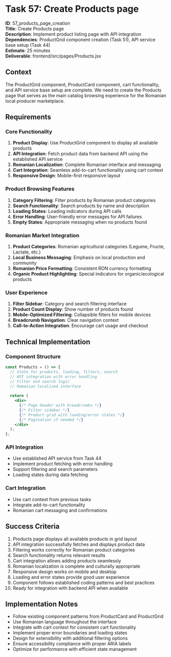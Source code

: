# Task 57: Create Products page

**ID**: 57_products_page_creation  
**Title**: Create Products page  
**Description**: Implement product listing page with API integration  
**Dependencies**: ProductGrid component creation (Task 51), API service base setup (Task 44)  
**Estimate**: 25 minutes  
**Deliverable**: frontend/src/pages/Products.jsx

## Context

The ProductGrid component, ProductCard component, cart functionality, and API service base setup are complete. We need to create the Products page that serves as the main catalog browsing experience for the Romanian local producer marketplace.

## Requirements

### Core Functionality
1. **Product Display**: Use ProductGrid component to display all available products
2. **API Integration**: Fetch product data from backend API using the established API service
3. **Romanian Localization**: Complete Romanian interface and messaging
4. **Cart Integration**: Seamless add-to-cart functionality using cart context
5. **Responsive Design**: Mobile-first responsive layout

### Product Browsing Features
1. **Category Filtering**: Filter products by Romanian product categories
2. **Search Functionality**: Search products by name and description
3. **Loading States**: Loading indicators during API calls
4. **Error Handling**: User-friendly error messages for API failures
5. **Empty States**: Appropriate messaging when no products found

### Romanian Market Integration
1. **Product Categories**: Romanian agricultural categories (Legume, Fructe, Lactate, etc.)
2. **Local Business Messaging**: Emphasis on local production and community
3. **Romanian Price Formatting**: Consistent RON currency formatting
4. **Organic Product Highlighting**: Special indicators for organic/ecological products

### User Experience
1. **Filter Sidebar**: Category and search filtering interface
2. **Product Count Display**: Show number of products found
3. **Mobile-Optimized Filtering**: Collapsible filters for mobile devices
4. **Breadcrumb Navigation**: Clear navigation context
5. **Call-to-Action Integration**: Encourage cart usage and checkout

## Technical Implementation

### Component Structure
```jsx
const Products = () => {
  // State for products, loading, filters, search
  // API integration with error handling
  // Filter and search logic
  // Romanian localized interface
  
  return (
    <div>
      {/* Page header with breadcrumbs */}
      {/* Filter sidebar */}
      {/* Product grid with loading/error states */}
      {/* Pagination if needed */}
    </div>
  );
};
```

### API Integration
- Use established API service from Task 44
- Implement product fetching with error handling
- Support filtering and search parameters
- Loading states during data fetching

### Cart Integration
- Use cart context from previous tasks
- Integrate add-to-cart functionality
- Romanian cart messaging and confirmations

## Success Criteria

1. Products page displays all available products in grid layout
2. API integration successfully fetches and displays product data
3. Filtering works correctly for Romanian product categories
4. Search functionality returns relevant results
5. Cart integration allows adding products seamlessly
6. Romanian localization is complete and culturally appropriate
7. Responsive design works on mobile and desktop
8. Loading and error states provide good user experience
9. Component follows established coding patterns and best practices
10. Ready for integration with backend API when available

## Implementation Notes

- Follow existing component patterns from ProductCard and ProductGrid
- Use Romanian language throughout the interface
- Integrate with cart context for consistent cart functionality
- Implement proper error boundaries and loading states
- Design for extensibility with additional filtering options
- Ensure accessibility compliance with proper ARIA labels
- Optimize for performance with efficient state management